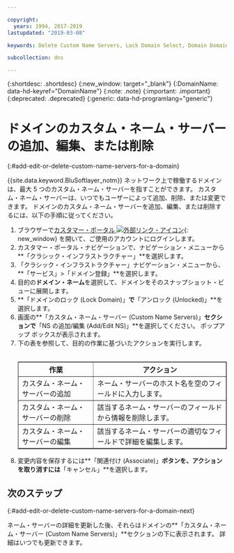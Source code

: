```yaml
---

copyright:
  years: 1994, 2017-2019
lastupdated: "2019-03-08"

keywords: Delete Custom Name Servers, Lock Domain Select, Domain Domains

subcollection: dns

---
```



{:shortdesc: .shortdesc}
{:new_window: target="_blank"}
{:DomainName: data-hd-keyref="DomainName"}
{:note: .note}
{:important: .important}
{:deprecated: .deprecated}
{:generic: data-hd-programlang="generic"}

# ドメインのカスタム・ネーム・サーバーの追加、編集、または削除
{:#add-edit-or-delete-custom-name-servers-for-a-domain}

{{site.data.keyword.BluSoftlayer_notm}} ネットワーク上で稼働するドメインは、最大 5 つのカスタム・ネーム・サーバーを指すことができます。 カスタム・ネーム・サーバーは、いつでもユーザーによって追加、削除、または変更できます。 ドメインのカスタム・ネーム・サーバーを追加、編集、または削除するには、以下の手順に従ってください。

1. ブラウザーで[カスタマー・ポータル ![外部リンク・アイコン](../../icons/launch-glyph.svg "外部リンク・アイコン")](https://{DomainName}/){: new_window} を開いて、ご使用のアカウントにログインします。
2. カスタマー・ポータル・ナビゲーションで、ナビゲーション・メニューから**「クラシック・インフラストラクチャー」**を選択します。
1. 「クラシック・インフラストラクチャー」ナビゲーション・メニューから、**「サービス」>「ドメイン登録」**を選択します。
3. 目的の**ドメイン・ネーム**を選択して、ドメインをそのスナップショット・ビューに展開します。
4. **「ドメインのロック (Lock Domain)」**で**「アンロック (Unlocked)」**を選択します。
5. 画面の**「カスタム・ネーム・サーバー (Custom Name Servers)」**セクションで**「NS の追加/編集 (Add/Edit NS)」**を選択してください。 ポップアップ ボックスが表示されます。
6. 下の表を参照して、目的の作業に基づいたアクションを実行します。<br/><br/><table border="1"><tbody><tr><th>作業</th><th>アクション</th></tr><tr><td>カスタム・ネーム・サーバーの追加</td><td>ネーム・サーバーのホスト名を空のフィールドに入力します。</td></tr><tr><td>カスタム・ネーム・サーバーの削除</td><td>該当するネーム・サーバーのフィールドから情報を削除します。</td></tr><tr><td>カスタム・ネーム・サーバーの編集</td><td>該当するネーム・サーバーの適切なフィールドで詳細を編集します。</td></tr></tbody></table>
7. 変更内容を保存するには**「関連付け (Associate)」**ボタンを、アクションを取り消すには**「キャンセル」**を選択します。

## 次のステップ
{:#add-edit-or-delete-custom-name-servers-for-a-domain-next}

ネーム・サーバーの詳細を更新した後、それらはドメインの**「カスタム・ネーム・サーバー (Custom Name Servers)」**セクションの下に表示されます。 詳細はいつでも更新できます。
